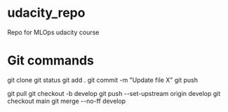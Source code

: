 # udacity_repo
Repo for MLOps udacity course

# Git commands
git clone
git status
git add .
git commit -m "Update file X"
git push

git pull
git checkout -b develop
git push --set-upstream origin develop
git checkout main
git merge --no-ff develop

